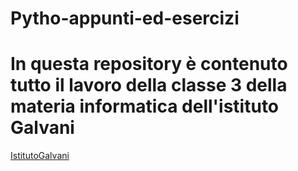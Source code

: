 # Pytho-appunti-ed-esercizi

# **In questa repository è contenuto tutto il lavoro della classe 3 della materia informatica dell'istituto Galvani**
[IstitutoGalvani](https://www.iisgalvanimi.edu.it/)
